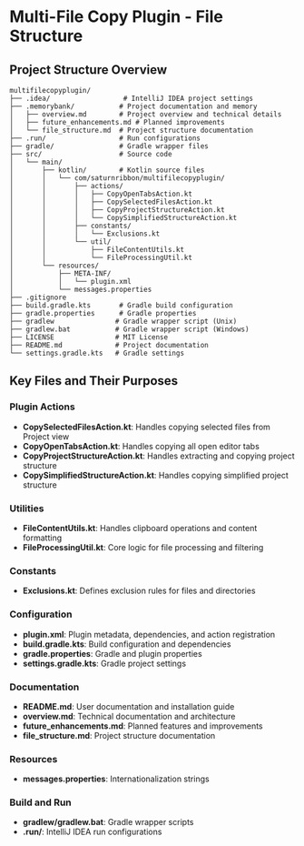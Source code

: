 # Multi-File Copy Plugin - File Structure

## Project Structure Overview

```
multifilecopyplugin/
├── .idea/                  # IntelliJ IDEA project settings
├── .memorybank/           # Project documentation and memory
│   ├── overview.md        # Project overview and technical details
│   ├── future_enhancements.md # Planned improvements
│   └── file_structure.md  # Project structure documentation
├── .run/                  # Run configurations
├── gradle/                # Gradle wrapper files
├── src/                   # Source code
│   └── main/
│       ├── kotlin/        # Kotlin source files
│       │   └── com/saturnribbon/multifilecopyplugin/
│       │       ├── actions/
│       │       │   ├── CopyOpenTabsAction.kt
│       │       │   ├── CopySelectedFilesAction.kt
│       │       │   ├── CopyProjectStructureAction.kt
│       │       │   └── CopySimplifiedStructureAction.kt
│       │       ├── constants/
│       │       │   └── Exclusions.kt
│       │       └── util/
│       │           ├── FileContentUtils.kt
│       │           └── FileProcessingUtil.kt
│       └── resources/
│           ├── META-INF/
│           │   └── plugin.xml
│           └── messages.properties
├── .gitignore
├── build.gradle.kts       # Gradle build configuration
├── gradle.properties      # Gradle properties
├── gradlew               # Gradle wrapper script (Unix)
├── gradlew.bat           # Gradle wrapper script (Windows)
├── LICENSE               # MIT License
├── README.md             # Project documentation
└── settings.gradle.kts   # Gradle settings
```

## Key Files and Their Purposes

### Plugin Actions
- **CopySelectedFilesAction.kt**: Handles copying selected files from Project view
- **CopyOpenTabsAction.kt**: Handles copying all open editor tabs
- **CopyProjectStructureAction.kt**: Handles extracting and copying project structure
- **CopySimplifiedStructureAction.kt**: Handles copying simplified project structure

### Utilities
- **FileContentUtils.kt**: Handles clipboard operations and content formatting
- **FileProcessingUtil.kt**: Core logic for file processing and filtering

### Constants
- **Exclusions.kt**: Defines exclusion rules for files and directories

### Configuration
- **plugin.xml**: Plugin metadata, dependencies, and action registration
- **build.gradle.kts**: Build configuration and dependencies
- **gradle.properties**: Gradle and plugin properties
- **settings.gradle.kts**: Gradle project settings

### Documentation
- **README.md**: User documentation and installation guide
- **overview.md**: Technical documentation and architecture
- **future_enhancements.md**: Planned features and improvements
- **file_structure.md**: Project structure documentation

### Resources
- **messages.properties**: Internationalization strings

### Build and Run
- **gradlew/gradlew.bat**: Gradle wrapper scripts
- **.run/**: IntelliJ IDEA run configurations 